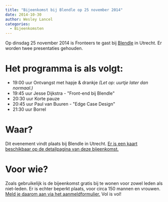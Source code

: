 ```yaml
---
title: "Bijeenkomst bij Blendle op 25 november 2014"
date: 2014-10-30
author: Wesley Lancel
categories: 
  - Bijeenkomsten
---
```

Op dinsdag 25 november 2014 is Fronteers te gast bij [Blendle](http://www.blendle.nl) in Utrecht. Er worden twee presentaties gehouden.

# Het programma is als volgt:

* 19:00 uur Ontvangst met hapje & drankje *(Let op: uurtje later dan normaal.)*
* 19:45 uur Jesse Dijkstra - "Front-end bij Blendle"
* 20:30 uur Korte pauze
* 20:45 uur Paul van Buuren - "Edge Case Design"
* 21:30 uur Borrel

# Waar?

Dit evenement vindt plaats bij Blendle in Utrecht. [Er is een kaart beschikbaar op de detailpagina van deze bijeenkomst.](/bijeenkomsten/2014/blendle)

# Voor wie?

Zoals gebruikelijk is de bijeenkomst gratis bij te wonen voor zowel leden als niet-leden. Er is echter beperkt plaats, voor circa 150 mannen en vrouwen. [Meld je daarom aan via het aanmeldformulier.](/bijeenkomsten/2014/blendle#formulier-1) Vol is vol!
